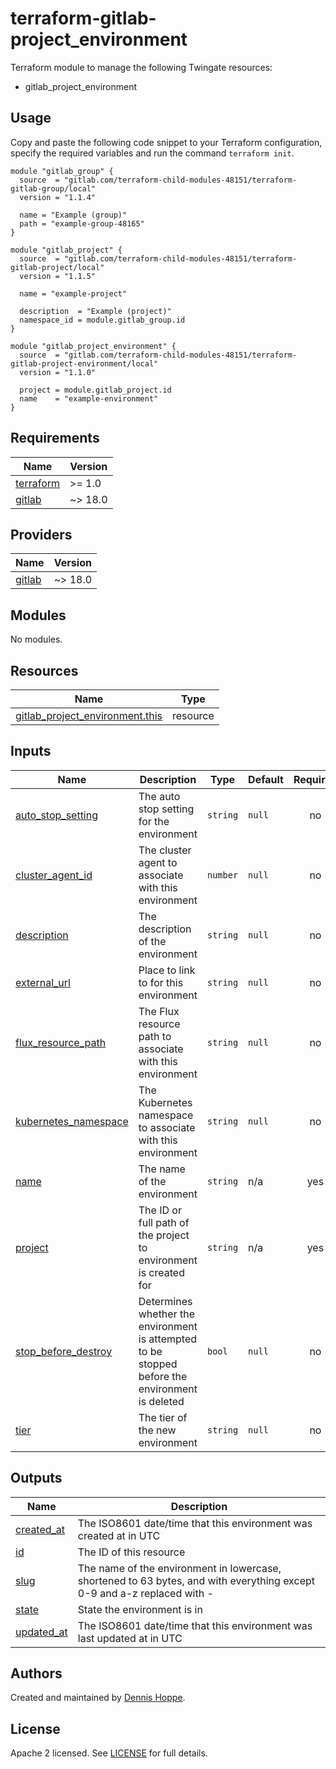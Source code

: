# terraform-gitlab-project_environment

Terraform module to manage the following Twingate resources:

* gitlab_project_environment

## Usage

Copy and paste the following code snippet to your Terraform configuration,
specify the required variables and run the command `terraform init`.

```hcl
module "gitlab_group" {
  source  = "gitlab.com/terraform-child-modules-48151/terraform-gitlab-group/local"
  version = "1.1.4"

  name = "Example (group)"
  path = "example-group-48165"
}

module "gitlab_project" {
  source  = "gitlab.com/terraform-child-modules-48151/terraform-gitlab-project/local"
  version = "1.1.5"

  name = "example-project"

  description  = "Example (project)"
  namespace_id = module.gitlab_group.id
}

module "gitlab_project_environment" {
  source  = "gitlab.com/terraform-child-modules-48151/terraform-gitlab-project-environment/local"
  version = "1.1.0"

  project = module.gitlab_project.id
  name    = "example-environment"
}
```

<!-- BEGIN_TF_DOCS -->
## Requirements

| Name | Version |
|------|---------|
| <a name="requirement_terraform"></a> [terraform](#requirement\_terraform) | >= 1.0 |
| <a name="requirement_gitlab"></a> [gitlab](#requirement\_gitlab) | ~> 18.0 |

## Providers

| Name | Version |
|------|---------|
| <a name="provider_gitlab"></a> [gitlab](#provider\_gitlab) | ~> 18.0 |

## Modules

No modules.

## Resources

| Name | Type |
|------|------|
| [gitlab_project_environment.this](https://registry.terraform.io/providers/gitlabhq/gitlab/latest/docs/resources/project_environment) | resource |

## Inputs

| Name | Description | Type | Default | Required |
|------|-------------|------|---------|:--------:|
| <a name="input_auto_stop_setting"></a> [auto\_stop\_setting](#input\_auto\_stop\_setting) | The auto stop setting for the environment | `string` | `null` | no |
| <a name="input_cluster_agent_id"></a> [cluster\_agent\_id](#input\_cluster\_agent\_id) | The cluster agent to associate with this environment | `number` | `null` | no |
| <a name="input_description"></a> [description](#input\_description) | The description of the environment | `string` | `null` | no |
| <a name="input_external_url"></a> [external\_url](#input\_external\_url) | Place to link to for this environment | `string` | `null` | no |
| <a name="input_flux_resource_path"></a> [flux\_resource\_path](#input\_flux\_resource\_path) | The Flux resource path to associate with this environment | `string` | `null` | no |
| <a name="input_kubernetes_namespace"></a> [kubernetes\_namespace](#input\_kubernetes\_namespace) | The Kubernetes namespace to associate with this environment | `string` | `null` | no |
| <a name="input_name"></a> [name](#input\_name) | The name of the environment | `string` | n/a | yes |
| <a name="input_project"></a> [project](#input\_project) | The ID or full path of the project to environment is created for | `string` | n/a | yes |
| <a name="input_stop_before_destroy"></a> [stop\_before\_destroy](#input\_stop\_before\_destroy) | Determines whether the environment is attempted to be stopped before the environment is deleted | `bool` | `null` | no |
| <a name="input_tier"></a> [tier](#input\_tier) | The tier of the new environment | `string` | `null` | no |

## Outputs

| Name | Description |
|------|-------------|
| <a name="output_created_at"></a> [created\_at](#output\_created\_at) | The ISO8601 date/time that this environment was created at in UTC |
| <a name="output_id"></a> [id](#output\_id) | The ID of this resource |
| <a name="output_slug"></a> [slug](#output\_slug) | The name of the environment in lowercase, shortened to 63 bytes, and with everything except 0-9 and a-z replaced with - |
| <a name="output_state"></a> [state](#output\_state) | State the environment is in |
| <a name="output_updated_at"></a> [updated\_at](#output\_updated\_at) | The ISO8601 date/time that this environment was last updated at in UTC |
<!-- END_TF_DOCS -->

## Authors

Created and maintained by [Dennis Hoppe](https://gitlab.com/dhoppeIT).

## License

Apache 2 licensed. See [LICENSE](LICENSE) for full details.
